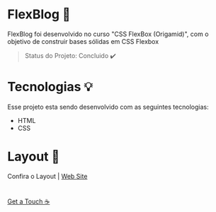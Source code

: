 # FlexBlog 📰
FlexBlog foi desenvolvido no curso "CSS FlexBox (Origamid)", com o objetivo de construir bases sólidas em CSS Flexbox
> Status do Projeto: Concluido :heavy_check_mark:

# Tecnologias 💡
Esse projeto esta sendo desenvolvido com as seguintes tecnologias:

- HTML
- CSS


# Layout 📱
Confira o Layout |  [Web Site](https://www.origamid.com/projetos/flexblog/) 

#

[Get a Touch ☕](https://linktr.ee/vitoorfraga) 
